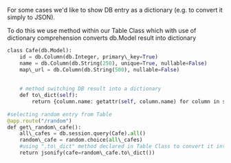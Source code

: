 


  
For some cases we'd like to show DB entry as a dictionary (e.g. to convert it simply to JSON).  
  
To do this we use method within our Table Class which with use of dictionary comprehension converts db.Model result into dictionary  
  

```python
class Cafe(db.Model):  
    id = db.Column(db.Integer, primary\_key=True)  
    name = db.Column(db.String(250), unique=True, nullable=False)  
    map\_url = db.Column(db.String(500), nullable=False)  
  
  
    # method switching DB result into a dictionary  
    def to\_dict(self):  
        return {column.name: getattr(self, column.name) for column in self.\_\_table\_\_.columns}  
  
#selecting random entry from Table  
@app.route("/random")  
def get\_random\_cafe():  
    all\_cafes = db.session.query(Cafe).all()  
    random\_cafe = random.choice(all\_cafes)  
    #using ".to\_dict" method declared in Table Class to convert it into dictionary  
    return jsonify(cafe=random\_cafe.to\_dict())
```
  
